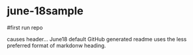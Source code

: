 june-18sample
=============

#first run repo

causes header... June18
default GitHub generated readme uses the less preferred format of markdonw heading.
